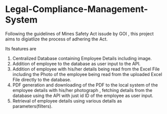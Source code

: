 # Legal-Compliance-Management-System
Following the guidelines of Mines Safety Act issude by GOI , this project aims to digiatlize the process of adhering the Act. 

Its features are
1.  Centralized Database containing Employee Details including image.
2.  Addition of employee to the database as user input to the API.
3.  Addition of employee with his/her details being read from the Excel File including the Photo of the employee being read from the uploaded Excel File directly to the database.
4.  PDF generation and downloading of the PDF to the local system of the employee details with his/her photograph , fetching details from the database using the API with just id ID of the employee as user input.
5.  Retrieval of employee details using various details as parameters(filters).
